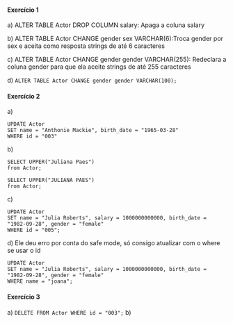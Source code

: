 

#### **Exercício 1**

a) ALTER TABLE Actor DROP COLUMN salary: Apaga a coluna salary

b) ALTER TABLE Actor CHANGE gender sex VARCHAR(6):Troca gender por sex e aceita como resposta strings de até 6 caracteres

c) ALTER TABLE Actor CHANGE gender gender VARCHAR(255):  Redeclara a coluna gender para que ela aceite strings de até 255 caracteres

d) `ALTER TABLE Actor CHANGE gender gender VARCHAR(100);`

#### **Exercício 2**

a) 
```
UPDATE Actor
SET name = "Anthonie Mackie", birth_date = "1965-03-28" 
WHERE id = "003"
```

b) 
```
SELECT UPPER("Juliana Paes")
from Actor;
```

```
SELECT UPPER("JULIANA PAES")
from Actor;
```

c)
``` 
UPDATE Actor
SET name = "Julia Roberts", salary = 1000000000000, birth_date = "1982-09-28", gender = "female" 
WHERE id = "005";
```

d) Ele deu erro por conta do safe mode, só consigo atualizar com o where se usar o id
```
UPDATE Actor
SET name = "Julia Roberts", salary = 1000000000000, birth_date = "1982-09-28", gender = "female" 
WHERE name = "joana";

```

#### **Exercício 3**

a) `DELETE FROM Actor WHERE id = "003";`
b)

